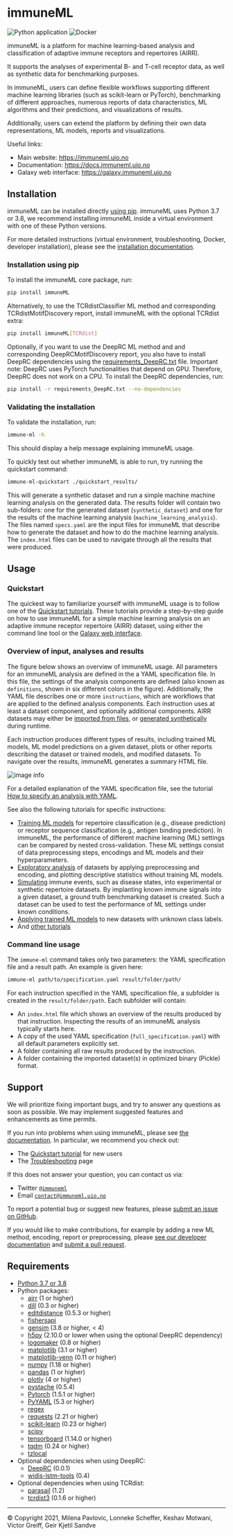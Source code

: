 # immuneML

![Python application](https://github.com/uio-bmi/immuneML/workflows/Python%20application/badge.svg?branch=master)
![Docker](https://github.com/uio-bmi/immuneML/workflows/Docker/badge.svg?branch=master)


immuneML is a platform for machine learning-based analysis and 
classification of adaptive immune receptors and repertoires (AIRR).

It supports the analyses of experimental B- and T-cell receptor data,
as well as synthetic data for benchmarking purposes.

In immuneML, users can define flexible workflows supporting different
machine learning libraries (such as scikit-learn or PyTorch), benchmarking of different approaches, numerous reports
of data characteristics, ML algorithms and their predictions, and
visualizations of results.

Additionally, users can extend the platform by defining their own data 
representations, ML models, reports and visualizations.


Useful links:
- Main website: https://immuneml.uio.no
- Documentation: https://docs.immuneml.uio.no
- Galaxy web interface: https://galaxy.immuneml.uio.no



## Installation

immuneML can be installed directly [using pip](<https://pypi.org/project/immuneML/>).
immuneML uses Python 3.7 or 3.8, we recommend installing immuneML inside a virtual environment 
with one of these Python versions. 

For more detailed instructions (virtual environment, troubleshooting, Docker, developer installation), please see the [installation documentation](https://docs.immuneml.uio.no/installation/install_with_package_manager.html).

### Installation using pip


To install the immuneML core package, run:

```bash
pip install immuneML
```

Alternatively, to use the TCRdistClassifier ML method and corresponding TCRdistMotifDiscovery report, install immuneML with the optional TCRdist extra:

```bash
pip install immuneML[TCRdist]
```

Optionally, if you want to use the DeepRC ML method and and corresponding DeepRCMotifDiscovery report, you also
have to install DeepRC dependencies using the [requirements_DeepRC.txt](https://raw.githubusercontent.com/uio-bmi/immuneML/master/requirements_DeepRC.txt) file.
Important note: DeepRC uses PyTorch functionalities that depend on GPU. Therefore, DeepRC does not work on a CPU.
To install the DeepRC dependencies, run:

```bash
pip install -r requirements_DeepRC.txt --no-dependencies
```

### Validating the installation

To validate the installation, run:

```bash
immune-ml -h
```

This should display a help message explaining immuneML usage.

To quickly test out whether immuneML is able to run, try running the quickstart command:

```bash
immune-ml-quickstart ./quickstart_results/
```

This will generate a synthetic dataset and run a simple machine machine learning analysis 
on the generated data. The results folder will contain two sub-folders: one for the generated dataset (`synthetic_dataset`) 
and one for the results of the machine learning analysis (`machine_learning_analysis`). 
The files named `specs.yaml` are the input files for immuneML that describe how to generate 
the dataset and how to do the machine learning analysis. The `index.html` files can be used 
to navigate through all the results that were produced.

## Usage 

### Quickstart

The quickest way to familiarize yourself with immuneML usage is to follow
one of the [Quickstart tutorials](https://docs.immuneml.uio.no/quickstart.html).
These tutorials provide a step-by-step guide on how to use immuneML for a 
simple machine learning analysis on an adaptive immune receptor repertoire (AIRR) dataset,
using either the command line tool or the [Galaxy web interface](https://galaxy.immuneml.uio.no). 


### Overview of input, analyses and results

The figure below shows an overview of immuneML usage. 
All parameters for an immuneML analysis are defined in the a YAML specification file. 
In this file, the settings of the analysis components are defined (also known as `definitions`, 
shown in six different colors in the figure). 
Additionally, the YAML file describes one or more `instructions`, which are workflows that are
applied to the defined analysis components. 
Each instruction uses at least a dataset component, and optionally additional components.
AIRR datasets may either be [imported from files](https://docs.immuneml.uio.no/tutorials/how_to_import_the_data_to_immuneML.html), 
or [generated synthetically](https://docs.immuneml.uio.no/tutorials/how_to_generate_a_random_repertoire_dataset.html) during runtime.

Each instruction produces different types of results, including trained ML models, 
ML model predictions on a given dataset, plots or other reports describing the 
dataset or trained models, and modified datasets. 
To navigate over the results, immuneML generates a summary HTML file. 


![image info](https://docs.immuneml.uio.no/latest/_images/definitions_instructions_overview.png)

For a detailed explanation of the YAML specification file, see the tutorial [How to specify an analysis with YAML](https://docs.immuneml.uio.no/tutorials/how_to_specify_an_analysis_with_yaml.html).

See also the following tutorials for specific instructions:
- [Training ML models](https://docs.immuneml.uio.no/tutorials/how_to_train_and_assess_a_receptor_or_repertoire_classifier.html) for repertoire classification (e.g., disease prediction) or receptor sequence classification (e.g., antigen binding prediction). In immuneML, the performance of different machine learning (ML) settings can be compared by nested cross-validation. These ML settings consist of data preprocessing steps, encodings and ML models and their hyperparameters.
- [Exploratory analysis](https://docs.immuneml.uio.no/tutorials/how_to_perform_exploratory_analysis.html) of datasets by applying preprocessing and encoding, and plotting descriptive statistics without training ML models.
- [Simulating](https://docs.immuneml.uio.no/tutorials/how_to_simulate_antigen_signals_in_airr_datasets.html) immune events, such as disease states, into experimental or synthetic repertoire datasets. By implanting known immune signals into a given dataset, a ground truth benchmarking dataset is created. Such a dataset can be used to test the performance of ML settings under known conditions.
- [Applying trained ML models](https://docs.immuneml.uio.no/tutorials/how_to_apply_to_new_data.html) to new datasets with unknown class labels.
- And [other tutorials](https://docs.immuneml.uio.no/tutorials.html)


### Command line usage 

The `immune-ml` command takes only two parameters: the YAML specification file and a result path. 
An example is given here:

```bash
immune-ml path/to/specification.yaml result/folder/path/
```

For each instruction specified in the YAML specification file, a subfolder is created in the 
`result/folder/path`. Each subfolder will contain:
- An `index.html` file which shows an overview of the results produced by that instruction. Inspecting the results of an immuneML analysis typically starts here. 
- A copy of the used YAML specification (`full_specification.yaml`) with all default parameters explicitly set.
- A folder containing all raw results produced by the instruction.
- A folder containing the imported dataset(s) in optimized binary (Pickle) format.

## Support

We will prioritize fixing important bugs, and try to answer any questions as soon as possible. We may implement suggested features and enhancements as time permits. 

If you run into problems when using immuneML, please see [the documentation](https://docs.immuneml.uio.no/latest/). In particular, we recommend you check out:
- The [Quickstart tutorial](https://docs.immuneml.uio.no/latest/quickstart.html) for new users
- The [Troubleshooting](https://docs.immuneml.uio.no/latest/troubleshooting.html) page

If this does not answer your question, you can contact us via:
- Twitter [`@immuneml`](https://twitter.com/immuneml)
- Email [`contact@immuneml.uio.no`](mailto:contact@immuneml.uio.no)

To report a potential bug or suggest new features, please [submit an issue on GitHub](https://github.com/uio-bmi/immuneML/issues).

If you would like to make contributions, for example by adding a new ML method, encoding, report or preprocessing, please [see our developer documentation](https://docs.immuneml.uio.no/latest/developer_docs.html) and [submit a pull request](https://github.com/uio-bmi/compairr/pulls).

## Requirements

- [Python 3.7 or 3.8](https://www.python.org/)
- Python packages:
   - [airr](https://pypi.org/project/airr/) (1 or higher)
   - [dill](https://pypi.org/project/dill/) (0.3 or higher)
   - [editdistance](https://pypi.org/project/editdistance/) (0.5.3 or higher)
   - [fishersapi](https://pypi.org/project/fishersapi/)
   - [gensim](https://pypi.org/project/gensim/) (3.8 or higher, < 4)
   - [h5py](https://www.h5py.org/) (2.10.0 or lower when using the optional DeepRC dependency)
   - [logomaker](https://pypi.org/project/logomaker/) (0.8 or higher)
   - [matplotlib](https://matplotlib.org) (3.1 or higher)
   - [matplotlib-venn](https://pypi.org/project/matplotlib-venn/) (0.11 or higher)
   - [numpy](https://www.numpy.org/) (1.18 or higher)
   - [pandas](https://pandas.pydata.org/) (1 or higher)
   - [plotly](https://plotly.com/python/) (4 or higher)
   - [pystache](https://pypi.org/project/pystache/) (0.5.4)
   - [Pytorch](https://pytorch.org/) (1.5.1 or higher)
   - [PyYAML](https://pyyaml.org) (5.3 or higher)
   - [regex](https://pypi.org/project/regex/) 
   - [requests](https://requests.readthedocs.io/) (2.21 or higher)
   - [scikit-learn](https://scikit-learn.org/) (0.23 or higher)
   - [scipy](https://www.scipy.org)
   - [tensorboard](https://www.tensorflow.org/tensorboard) (1.14.0 or higher)
   - [tqdm](https://tqdm.github.io/) (0.24 or higher)
   - [tzlocal](https://pypi.org/project/tzlocal/) 
- Optional dependencies when using DeepRC:
   - [DeepRC](https://github.com/ml-jku/DeepRC) (0.0.1)
   - [widis-lstm-tools](https://github.com/widmi/widis-lstm-tools) (0.4)
- Optional dependencies when using TCRdist:
   - [parasail](https://pypi.org/project/parasail/) (1.2)
   - [tcrdist3](https://github.com/kmayerb/tcrdist3) (0.1.6 or higher)


<hr>


© Copyright 2021, Milena Pavlovic, Lonneke Scheffer, Keshav Motwani, Victor Greiff, Geir Kjetil Sandve



